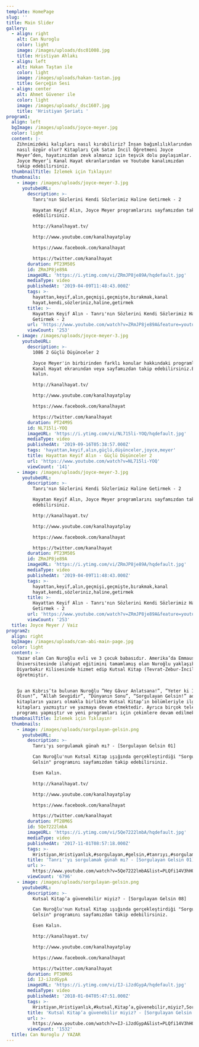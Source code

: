 ```yaml
---
template: HomePage
slug: ''
title: Main Slider
gallery:
  - align: right
    alt: Can Nuroglu
    color: light
    image: /images/uploads/dsc01008.jpg
    title: Hristiyan Ahlakı
  - align: left
    alt: Hakan Taştan ile
    color: light
    image: /images/uploads/hakan-tastan.jpg
    title: Gerçeğin Sesi
  - align: center
    alt: Ahmet Güvener ile
    color: light
    image: /images/uploads/_dsc1607.jpg
    title: 'Hristiyan Şeriatı '
program1:
  align: left
  bgImage: /images/uploads/joyce-meyer.jpg
  color: light
  content: |-
    Zihnimizdeki kalıpları nasıl kırabiliriz? İnsan bağımlılıklarından
    nasıl özgür olur? Kitapları Çok Satan İncil Öğretmeni Joyce
    Meyer’den, hayatınızdan zevk almanız için teşvik dolu paylaşımlar.
    Joyce Meyer’i Kanal Hayat ekranlarından ve Youtube kanalımızdan
    takip edebilirsiniz.
  thumbnailTitle: İzlemek için Tıklayın!
  thumbnails:
    - image: /images/uploads/joyce-meyer-3.jpg
      youtubeURL:
        description: >-
          Tanrı'nın Sözlerini Kendi Sözlerimiz Haline Getirmek - 2

          Hayatan Keyif Alın, Joyce Meyer programlarını sayfamızdan takip
          edebilirsiniz.

          http://kanalhayat.tv/

          http://www.youtube.com/kanalhayatplay

          https://www.facebook.com/kanalhayat

          https://twitter.com/kanalhayat
        duration: PT23M50S
        id: ZRmJP8je89A
        imageURL: 'https://i.ytimg.com/vi/ZRmJP8je89A/hqdefault.jpg'
        mediaType: video
        publishedAt: '2019-04-09T11:48:43.000Z'
        tags: >-
          hayattan,keyif,alın,geçmişi,geçmişte,bırakmak,kanal
          hayat,kendi,sözleriniz,haline,getirmek
        title: >-
          Hayattan Keyif Alın - Tanrı'nın Sözlerini Kendi Sözlerimiz Haline
          Getirmek - 2
        url: 'https://www.youtube.com/watch?v=ZRmJP8je89A&feature=youtu.be'
        viewCount: '253'
    - image: /images/uploads/joyce-meyer-3.jpg
      youtubeURL:
        description: >-
          1086 2 Güçlü Düşünceler 2

          Joyce Meyer'in birbirinden farklı konular hakkındaki programlarını
          Kanal Hayat ekranından veya sayfamızdan takip edebilirsiniz.Esen
          kalın.

          http://kanalhayat.tv/

          http://www.youtube.com/kanalhayatplay

          https://www.facebook.com/kanalhayat

          https://twitter.com/kanalhayat
        duration: PT24M9S
        id: NL715li-YOQ
        imageURL: 'https://i.ytimg.com/vi/NL715li-YOQ/hqdefault.jpg'
        mediaType: video
        publishedAt: '2019-09-16T05:38:57.000Z'
        tags: 'hayattan,keyif,alın,güçlü,düşünceler,joyce,meyer'
        title: Hayattan Keyif Alın - Güçlü Düşünceler 2
        url: 'https://www.youtube.com/watch?v=NL715li-YOQ'
        viewCount: '141'
    - image: /images/uploads/joyce-meyer-3.jpg
      youtubeURL:
        description: >-
          Tanrı'nın Sözlerini Kendi Sözlerimiz Haline Getirmek - 2

          Hayatan Keyif Alın, Joyce Meyer programlarını sayfamızdan takip
          edebilirsiniz.

          http://kanalhayat.tv/

          http://www.youtube.com/kanalhayatplay

          https://www.facebook.com/kanalhayat

          https://twitter.com/kanalhayat
        duration: PT23M50S
        id: ZRmJP8je89A
        imageURL: 'https://i.ytimg.com/vi/ZRmJP8je89A/hqdefault.jpg'
        mediaType: video
        publishedAt: '2019-04-09T11:48:43.000Z'
        tags: >-
          hayattan,keyif,alın,geçmişi,geçmişte,bırakmak,kanal
          hayat,kendi,sözleriniz,haline,getirmek
        title: >-
          Hayattan Keyif Alın - Tanrı'nın Sözlerini Kendi Sözlerimiz Haline
          Getirmek - 2
        url: 'https://www.youtube.com/watch?v=ZRmJP8je89A&feature=youtu.be'
        viewCount: '253'
  title: Joyce Meyer / Vaiz
program2:
  align: right
  bgImage: /images/uploads/can-abi-main-page.jpg
  color: light
  content: >-
    Yazar olan Can Nuroğlu evli ve 3 çocuk babasıdır. Amerika’da Emmaus İncil
    Üniversitesinde ilahiyat eğitimini tamamlamış olan Nuroğlu yaklaşık 11 yıl
    Diyarbakır Kilisesinde hizmet edip Kutsal Kitap (Tevrat-Zebur-İncil)
    öğretmiştir.


    Şu an Kıbrıs’ta bulunan Nuroğlu ”Hey Gâvur Anlatsana!”, ”Yeter ki İnsan
    Olsun!”, ”Allah Sevgidir”, ”Dünyanın Sonu”, “Sorgulayan Gelsin!” adlı
    kitapların yazarı olmakla birlikte Kutsal Kitap’ın bölümleriyle ilgili yorum
    kitapları yazmıştır ve yazmaya devam etmektedir. Ayrıca birçok televizyon
    programı yapmıştır ve yeni programları için çekimlere devam edilmektedir.
  thumbnailTitle: İzlemek için Tıklayın!
  thumbnails:
    - image: /images/uploads/sorgulayan-gelsi̇n.png
      youtubeURL:
        description: >-
          Tanrı'yı sorgulamak günah mı? - [Sorgulayan Gelsin 01]

          Can Nuroğlu'nun Kutsal Kitap ışığında gerçekleştirdiği "Sorgulayan
          Gelsin" programını sayfamızdan takip edebilirsiniz. 

          Esen Kalın.

          http://kanalhayat.tv/

          http://www.youtube.com/kanalhayatplay

          https://www.facebook.com/kanalhayat

          https://twitter.com/kanalhayat
        duration: PT28M6S
        id: 5Qe7222lmbA
        imageURL: 'https://i.ytimg.com/vi/5Qe7222lmbA/hqdefault.jpg'
        mediaType: video
        publishedAt: '2017-11-01T08:57:18.000Z'
        tags: >-
          Hristiyan,Hristiyanlık,#sorgulayan,#gelsin,#tanrıyı,#sorgulamak,#günah,#mı?
        title: 'Tanrı''yı sorgulamak günah mı? - [Sorgulayan Gelsin 01]'
        url: >-
          https://www.youtube.com/watch?v=5Qe7222lmbA&list=PLQfi14V3hH0IlRTzN5wdxV8nAKdKZBki6&index=2&t=0s
        viewCount: '6796'
    - image: /images/uploads/sorgulayan-gelsi̇n.png
      youtubeURL:
        description: >-
          Kutsal Kitap’a güvenebilir miyiz? - [Sorgulayan Gelsin 08]

          Can Nuroğlu'nun Kutsal Kitap ışığında gerçekleştirdiği "Sorgulayan
          Gelsin" programını sayfamızdan takip edebilirsiniz. 

          Esen Kalın.

          http://kanalhayat.tv/

          http://www.youtube.com/kanalhayatplay

          https://www.facebook.com/kanalhayat

          https://twitter.com/kanalhayat
        duration: PT30M6S
        id: IJ-iJzdGypA
        imageURL: 'https://i.ytimg.com/vi/IJ-iJzdGypA/hqdefault.jpg'
        mediaType: video
        publishedAt: '2018-01-04T05:47:51.000Z'
        tags: >-
          Hristiyan,Hristiyanlık,#kutsal,Kitap’a,güvenebilir,miyiz?,Sorgulayan,Gelsin
        title: 'Kutsal Kitap’a güvenebilir miyiz? - [Sorgulayan Gelsin 08]'
        url: >-
          https://www.youtube.com/watch?v=IJ-iJzdGypA&list=PLQfi14V3hH0IlRTzN5wdxV8nAKdKZBki6&index=9&t=0s
        viewCount: '1532'
  title: Can Nuroglu / YAZAR
---
```


